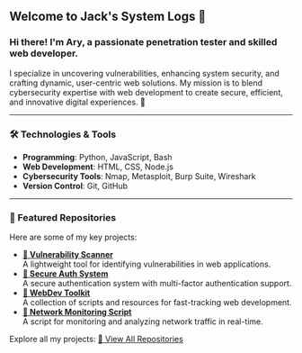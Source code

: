 ## Welcome to Jack's System Logs 👋

### Hi there! I'm **Ary**, a passionate **penetration tester** and skilled **web developer**.  
I specialize in uncovering vulnerabilities, enhancing system security, and crafting dynamic, user-centric web solutions. My mission is to blend cybersecurity expertise with web development to create secure, efficient, and innovative digital experiences. 🚀

---

### 🛠️ Technologies & Tools  
- **Programming**: Python, JavaScript, Bash  
- **Web Development**: HTML, CSS, Node.js  
- **Cybersecurity Tools**: Nmap, Metasploit, Burp Suite, Wireshark  
- **Version Control**: Git, GitHub  

---

### 📂 Featured Repositories  
Here are some of my key projects:  
- **[🔗 Vulnerability Scanner](https://github.com/jackssyslogs/vulnerability-scanner)**  
  A lightweight tool for identifying vulnerabilities in web applications.  
- **[🔗 Secure Auth System](https://github.com/jackssyslogs/secure-auth-system)**  
  A secure authentication system with multi-factor authentication support.  
- **[🔗 WebDev Toolkit](https://github.com/jackssyslogs/webdev-toolkit)**  
  A collection of scripts and resources for fast-tracking web development.  
- **[🔗 Network Monitoring Script](https://github.com/jackssyslogs/network-monitoring-script)**  
  A script for monitoring and analyzing network traffic in real-time.  

Explore all my projects: [🔗 View All Repositories](https://github.com/jackssyslogs?tab=repositories)  
